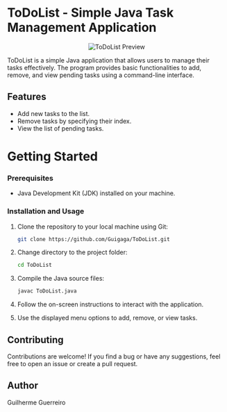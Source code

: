 # ToDoList - Simple Java Task Management Application

<p align="center">
  <img src="https://github.com/Guigaga/Basic-ToDoList-Application-in-Java/assets/109106000/270cb357-fcda-45ee-8b08-4e0a50e7606d" alt="ToDoList Preview">
</p>

ToDoList is a simple Java application that allows users to manage their tasks effectively. The program provides basic functionalities to add, remove, and view pending tasks using a command-line interface.

## Features

- Add new tasks to the list.
- Remove tasks by specifying their index.
- View the list of pending tasks.

# Getting Started

### Prerequisites

- Java Development Kit (JDK) installed on your machine.


### Installation and Usage


1. Clone the repository to your local machine using Git:

   ```bash
   git clone https://github.com/Guigaga/ToDoList.git
   ```
2. Change directory to the project folder:
   ```bash
   cd ToDoList
   ```
3. Compile the Java source files:
   ```bash
   javac ToDoList.java
   ```
4. Follow the on-screen instructions to interact with the application.

5. Use the displayed menu options to add, remove, or view tasks.


## Contributing

Contributions are welcome! If you find a bug or have any suggestions, feel free to open an issue or create a pull request.

## Author
Guilherme Guerreiro
